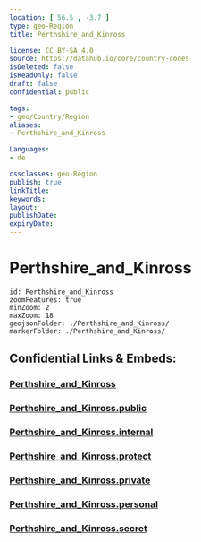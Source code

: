 ```yaml
---
location: [ 56.5 , -3.7 ] 
type: geo-Region
title: Perthshire_and_Kinross

license: CC BY-SA 4.0
source: https://datahub.io/core/country-codes
isDeleted: false
isReadOnly: false
draft: false
confidential: public

tags:
- geo/Country/Region
aliases:
- Perthshire_and_Kinross

Languages:
- de

cssclasses: geo-Region
publish: true
linkTitle: 
keywords: 
layout: 
publishDate: 
expiryDate: 
---
```


# Perthshire_and_Kinross

```leaflet
id: Perthshire_and_Kinross
zoomFeatures: true 
minZoom: 2 
maxZoom: 18
geojsonFolder: ./Perthshire_and_Kinross/
markerFolder: ./Perthshire_and_Kinross/
```


## Confidential Links & Embeds: 

### [Perthshire_and_Kinross](/_Standards/Earth/Continent/Europe/Europe~North/UK/Scotland/counties~Scotland/Perthshire_and_Kinross.md) 

### [Perthshire_and_Kinross.public](/_public/Earth/Continent/Europe/Europe~North/UK/Scotland/counties~Scotland/Perthshire_and_Kinross.public.md) 

### [Perthshire_and_Kinross.internal](/_internal/Earth/Continent/Europe/Europe~North/UK/Scotland/counties~Scotland/Perthshire_and_Kinross.internal.md) 

### [Perthshire_and_Kinross.protect](/_protect/Earth/Continent/Europe/Europe~North/UK/Scotland/counties~Scotland/Perthshire_and_Kinross.protect.md) 

### [Perthshire_and_Kinross.private](/_private/Earth/Continent/Europe/Europe~North/UK/Scotland/counties~Scotland/Perthshire_and_Kinross.private.md) 

### [Perthshire_and_Kinross.personal](/_personal/Earth/Continent/Europe/Europe~North/UK/Scotland/counties~Scotland/Perthshire_and_Kinross.personal.md) 

### [Perthshire_and_Kinross.secret](/_secret/Earth/Continent/Europe/Europe~North/UK/Scotland/counties~Scotland/Perthshire_and_Kinross.secret.md)

